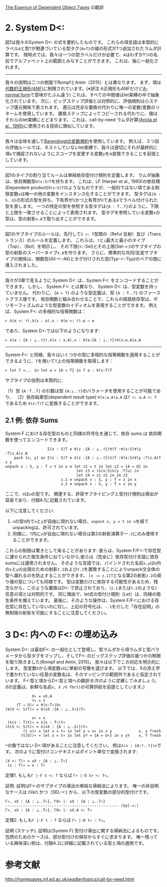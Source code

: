 [The Essence of Dependent Object Types](https://infoscience.epfl.ch/record/215280/files/paper_1.pdf) の翻訳

# 2. System D<:

図1は我々のSystem D<: の式を要約したものです。
これらの項言語は本質的にラベル`A`と型`T`が関連づいている型タグ`{A=T}`の値の形式が1つ追加されたラムダ計算です。
現時点では、我々は一つの型ラベルだけが必要で、`A`はわずか1つの名前でアルファベット上の範囲とみなすことができます。
これは、後に一般化されます。

----

我々の説明は二つの側面でRompfとAmin（2015）とは異なります。
まず、項は[代数的正規形(ANF)](https://en.wikipedia.org/wiki/Algebraic_normal_form "Algebraic normal form")に制限されています。(※訳注 A正規形もANFだけど[A-normal form](https://en.wikipedia.org/wiki/A-normal_form "A-normal form")で意味がたぶん違う)
これは、すべての中間値はlet束縛の中で抽象化されています。
次に、ビッグステップ評価とは対照的に、評価規則は小ステップ還元関係で表されます。
還元は完全な置換の代わりに唯一の変数/変数のリネームを使用しています。
置換ステップによってコピーされる代わりに、値はそれらのlet束縛にとどまります。
これは、call-by-need ラムダ計算[(Ariola et al., 1995)](https://pdfs.semanticscholar.org/2c7d/7e94298797ab0b9fb4ce6df957474da65b6b.pdf)に使用される技術に類似しています。

----
我々は全体を通して[Barendregtの変数規約](http://www21.in.tum.de/~berghofe/papers/CADE2007.pdf "Barendregt’s Variable Convention")を使用しています。
例えば、３つ目の評価ルールでは、ネストしていないlet束縛で、我々は適切にそれが最終的に項`u`で捕捉されないようにスコープを変更する変数`y`をα変換できることを前提としています。

----

図1のタイプの割り当てルールは単純依存型付け規則を定義します。
ラムダ抽象は、依存関数型`∀(x:S)T`を持ちます。
これは、LF (Harper et al., 1993)の依存積(Dependent product)`Π(x:S)T`のようなものですが、一般的ではない項である制限変数`x`は唯一の他の変数をインスタンス化することができます。
型タグは`{A : S..U}`の形式の型を持ち、下有界が`S`かつ上有界が`U`である`A`でラベル付けられた型を表します。
一つの特定の型を参照する型タグは`{A : T..T}`のように、下限と上限を一致させることによって表現されます。
型タグを参照している変数`x`の型は、型の射影`x.A`で取り出すことができます。

----

図1のサブタイプのルールは、先行して`S <: T`型間の（Reful 反射）及び（Trans トランス）のルールを定義します。
これらは、`⊤`と`⊥`最大と最小のタイプ（Top）、（Bot）を明示し、
その下限(<:-Sel)とその上限(Sel-<:)のサブタイプの型の射影のスーパータイプ`x.A`を作ります。
さらに、標準的な共同/反変サブタイプの関係は、関数型(All-<:-All)とタグ付けされた型(Typ-<:-Typ)のペアの間に導入されました。

----

我々が3章で見るように System D<: は、System F<: をエンコードすることができます。
しかし、 System F<: とは異なり、 System D<: は、型変数を持っていません。
代わりに、`{A = T}` のような型定義は、型 `{A : T..T}` のファーストクラス値です。
依存関数と組み合わせることで、これらの経路依存型は、ポリモーフィズムのような型変数のイディオムを表現することができます。
例えば、System F<: の多相的な恒等関数は：

	⊢ Λ(α <: ⊤).λ(x : α).x : ∀(α <: ⊤).α → α

であり、System D<:では以下のようになります:

	⊢ λ(a : {A : ⊥..⊤}).λ(x : a.A).x : ∀(a:{A : ⊥..⊤})∀(x:a.A)a.A

-----

System F<: と同様、我々はいくつかの型に多相的な恒等関数を適用することができるように、`T`を用いて`T`上の恒等関数を取得します：

	⊢ let f =... in let a = {A = T} in f a : ∀(x:T)T

サブタイプの役割は本質的に:

（1）型 `{A：T..T}` の引数は型 `{A:⊥..⊤}`のパラメータを使用することが可能であり、
（2）依存結果型(dependent result type) `∀(x:a.A)a.A` は`T <: a.A <: T` であるため `∀(x:T)T` に変換することができます。

## 2.1 例: 依存 Sums

System F における存在型のものと同様の符号化を通じて、依存 sums は 依存関数を使ってエンコードできます。

	                   Σ(x : S)T ≡ ∀(z :{A : ⊥..⊤})∀(f :∀(x:S)∀(y :T)z.A)z.A
	    pack [x, y] as Σ(x : S)T ≡ λ(z :{A : ⊥..⊤})λ(f :∀(x:S)∀(y :T)z.A)f x y
	unpack x : S, y : T = t in u ≡ let z1 = t in let z2 = {A = U} in
	                                let z3 = (λ(x:S)λ(y :T)u) in
	                                let z4 = z1 z2 in z4 z3
	                         z.1 ≡ unpack x : S, y : T = z in x
	                         z.2 ≡ unpack x : S, y : T = z in y

ここで、`U`は`u`の型です。
関連する、許容サブタイピングと型付け規則は導出が容易であり、付録A.1に記載されています。

以下に注意してください:

1. `u`の型`U`内で`x`と`y`が自由に現れない場合、`unpack x, y = t in u`を経てunpackingは、許可されています。
2. 同様に、`T`内に`x`が自由に現れない場合は第2の射影演算子ー`.2`にのみ使用することができます。

これらの制限は驚きとして来ることがあります: 彼らは、System F/F<:で存在型に課せられた衛生条件に似ていながら,彼らは（完全に）依存型付け言語に依存sumsには適用されません。
そのような言語では、バインドされた名前`x,y`は`U`内の`x`と`y`の出現のための射影`t.1`および`t.2`を置換することによりunpack文全体の型へ漏れるのを防止することができます。
`[x := z.1]T`となる第2の射影`z.2`の戻り値の型についても同様です。
型は変数だけに依存する可能性があるため、残念ながら、このような置換はD<: で禁止されており、（`z.1`または`t.2`のような）任意の項とは対照的です。
同じ理由で、let式の型付け規則（Let）は、同様の衛生条件を備えています。
最後に、そのような操作は、System F/F<:における存在型に存在していないのに対し、上記の符号化は、`-.1`を介した「存在証明」の無制限の射影を可能にすることに注意してください。

# 3 D<: 内への F<: の埋め込み

System D<: は最初F<: の一般化として登場し、型ラムダから項ラムダと型パラメータから型タグをマップし、そしてF<: のビッグステップ評価の幾つかの制限を取り除きました(Rompf and Amin, 2015)。
我々は以下でこの対応を明示的にします。
型変数`X`から項変数`xX`に単射の写像を選びます。
以下では、Xの添え字で書かれていない任意の変数名は、そのマッピングの範囲外であると仮定されています。
F<:型と項からD<:型と項への翻訳*を次のように定義してみましょう。
(t*の定義は、新鮮な名前`x, X /∈ fb(t)`の可算供給を前提としています。)

	            X∗ = xX.A
	            ⊤∗ = ⊤
	     (T → U)∗ = ∀(x:T∗)U∗
	(∀(X <: S)T)∗ = ∀(xX :{A : ⊥..S∗})T∗

	            x∗ = x
	 (λ(x : T)t)∗ = λ(x : T∗)t∗
	(Λ(X <: S)t)∗ = λ(xX : {A : ⊥..S∗})t∗
	        (t u)∗ = let x = t∗ in let y = u∗ in x y            x, y fresh
	       (t[U])∗ = let x = t∗ in let yY = {A = U∗} in x yY    x, Y fresh

`*`の像ではない D<:項があることに注意してください。
例は`λ(x : {A:⊤..⊤})x`です。
次のように型付けコンテキストはポイント単位で変換されます:

	(X <: T)∗ = xX : {A : ⊥..T∗}
	 (x : T)∗ = x : T∗

定理1. もしも`Γ |-F S <: T` ならば `Γ∗ |-D S∗ <: T∗`。

証明.
証明はF<:のサブタイプの導出の単純な帰納法によります。
唯一の非自明なケースは (Var) かつ（SEL-<:) から、以下の型変数の部分的型付けです。

	Γ∗, xX : {A : ⊥..T∗}, Γ0∗ |- xX : {A : ⊥..T∗}
	--------------------------------------------------- (Sel-<:)
	Γ∗, xX : {A : ⊥..T∗}, Γ0∗ |- xX.A <: T∗

定理2. もしも`Γ |-F t : T` ならば `Γ∗ |-D t∗ : T∗`。

証明 (スケッチ).
証明は(System F) 型付け導出に関する帰納法によるものです。
包摂のためのケースは、部分型付けの保存からすぐに求まります。
唯一残っている興味深い例は、付録A.2に詳細に記載されている型と項の適用です。

# 参考文献

http://homepages.inf.ed.ac.uk/wadler/topics/call-by-need.html
